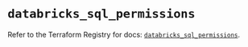 # `databricks_sql_permissions`

Refer to the Terraform Registry for docs: [`databricks_sql_permissions`](https://registry.terraform.io/providers/databricks/databricks/1.33.0/docs/resources/sql_permissions).
